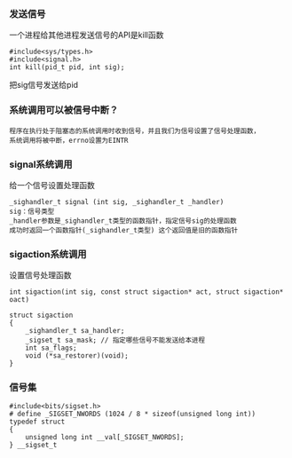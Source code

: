 ### 发送信号
一个进程给其他进程发送信号的API是kill函数
```
#include<sys/types.h>
#include<signal.h>
int kill(pid_t pid, int sig);
```
把sig信号发送给pid

### 系统调用可以被信号中断？
```
程序在执行处于阻塞态的系统调用时收到信号，并且我们为信号设置了信号处理函数，
系统调用将被中断，errno设置为EINTR
```

### signal系统调用
给一个信号设置处理函数
```
_sighandler_t signal (int sig, _sighandler_t _handler)
sig：信号类型
_handler参数是_sighandler_t类型的函数指针，指定信号sig的处理函数
成功时返回一个函数指针(_sighandler_t类型) 这个返回值是旧的函数指针
```

### sigaction系统调用
设置信号处理函数
```
int sigaction(int sig, const struct sigaction* act, struct sigaction* oact)

struct sigaction
{
    _sighandler_t sa_handler;
    _sigset_t sa_mask; // 指定哪些信号不能发送给本进程
    int sa_flags;
    void (*sa_restorer)(void);
}
```

### 信号集
```
#include<bits/sigset.h>
# define _SIGSET_NWORDS (1024 / 8 * sizeof(unsigned long int))
typedef struct
{
    unsigned long int __val[_SIGSET_NWORDS];
} __sigset_t
```
